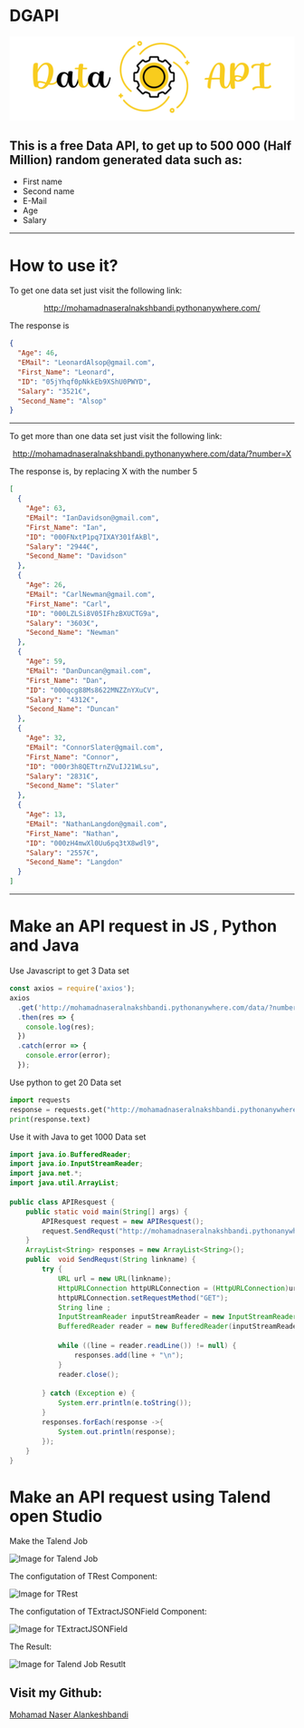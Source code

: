 # DGAPI
<img src="https://raw.githubusercontent.com/Mohmad-Naser-alnakeshbandi/DGAPI/master/Images/icon.png" alt="Icon for DGAPI">

## This is a free Data API, to get  up to 500 000 (Half Million) random generated data such as:

<ul>
<li> First name </li>
<li> Second name </li>
<li> E-Mail </li>
<li> Age </li>
<li> Salary </li>
</ul>
 
<hr>

# How to use it?
<p>To get one data set just visit the following link: </p>

<p align="center"><a href="http://mohamadnaseralnakshbandi.pythonanywhere.com/">http://mohamadnaseralnakshbandi.pythonanywhere.com/</a></p>

<p>The response is</p>

```` json
{
  "Age": 46,
  "EMail": "LeonardAlsop@gmail.com",
  "First_Name": "Leonard",
  "ID": "05jYhqf0pNkkEb9XShU0PWYD",
  "Salary": "3521€",
  "Second_Name": "Alsop"
}
````

<hr>
<p>To get more than one data set just visit the following link: </p>

 <p align="center"><a href="http://mohamadnaseralnakshbandi.pythonanywhere.com/data/?number=X">http://mohamadnaseralnakshbandi.pythonanywhere.com/data/?number=X</a></p>

<p>The response is, by replacing X with the number 5</p>

```` json
[
  {
    "Age": 63,
    "EMail": "IanDavidson@gmail.com",
    "First_Name": "Ian",
    "ID": "000FNxtP1pq7IXAY301fAkBl",
    "Salary": "2944€",
    "Second_Name": "Davidson"
  },
  {
    "Age": 26,
    "EMail": "CarlNewman@gmail.com",
    "First_Name": "Carl",
    "ID": "000LZLSi8V05IFhzBXUCTG9a",
    "Salary": "3603€",
    "Second_Name": "Newman"
  },
  {
    "Age": 59,
    "EMail": "DanDuncan@gmail.com",
    "First_Name": "Dan",
    "ID": "000qcg88Ms8622MNZZnYXuCV",
    "Salary": "4312€",
    "Second_Name": "Duncan"
  },
  {
    "Age": 32,
    "EMail": "ConnorSlater@gmail.com",
    "First_Name": "Connor",
    "ID": "000r3h8QETtrnZVuIJ21WLsu",
    "Salary": "2831€",
    "Second_Name": "Slater"
  },
  {
    "Age": 13,
    "EMail": "NathanLangdon@gmail.com",
    "First_Name": "Nathan",
    "ID": "000zH4mwXl0Uu6pq3tX8wdl9",
    "Salary": "2557€",
    "Second_Name": "Langdon"
  }
]
````
<hr>

# Make an API request in JS , Python and Java

<p> Use Javascript to get 3 Data set</p>

``` Javascript
const axios = require('axios');
axios
  .get('http://mohamadnaseralnakshbandi.pythonanywhere.com/data/?number=3')
  .then(res => {
    console.log(res);
  })
  .catch(error => {
    console.error(error);
  });
````

<p> Use python to get 20 Data set</p>

```` Python
import requests
response = requests.get("http://mohamadnaseralnakshbandi.pythonanywhere.com/data/?number=20")
print(response.text)
````
</hr>


<p> Use it with Java to get 1000 Data set</p>

```` Java
import java.io.BufferedReader;
import java.io.InputStreamReader;
import java.net.*;
import java.util.ArrayList;

public class APIResquest {
    public static void main(String[] args) {
        APIResquest request = new APIResquest();
        request.SendRequst("http://mohamadnaseralnakshbandi.pythonanywhere.com/data/?number=1000");
    }
    ArrayList<String> responses = new ArrayList<String>();
    public  void SendRequst(String linkname) {
        try {
            URL url = new URL(linkname);
            HttpURLConnection httpURLConnection = (HttpURLConnection)url.openConnection();
            httpURLConnection.setRequestMethod("GET");
            String line ;
            InputStreamReader inputStreamReader = new InputStreamReader(httpURLConnection.getInputStream());
            BufferedReader reader = new BufferedReader(inputStreamReader);

            while ((line = reader.readLine()) != null) {
                responses.add(line + "\n");
            }
            reader.close();

        } catch (Exception e) {
            System.err.println(e.toString());
        }
        responses.forEach(response ->{
            System.out.println(response);
        });
    }
}
````
</hr>

# Make an API request using Talend open Studio

<p> Make the Talend Job</p>

<img src="https://raw.githubusercontent.com/Mohmad-Naser-alnakeshbandi/DGAPI/master/Images/Talend.PNG" alt="Image for Talend Job">

<p> The configutation of TRest Component: </p>

<img src="https://raw.githubusercontent.com/Mohmad-Naser-alnakeshbandi/DGAPI/master/Images/TRest.PNG" alt="Image for TRest">

<p> The configutation of TExtractJSONField Component:</p>

<img src="https://raw.githubusercontent.com/Mohmad-Naser-alnakeshbandi/DGAPI/master/Images/TExtractJSONField.PNG" alt="Image for TExtractJSONField">

<p> The Result:</p>

<img src="https://raw.githubusercontent.com/Mohmad-Naser-alnakeshbandi/DGAPI/master/Images/Console.PNG" alt="Image for Talend Job Resutlt">

</hr>

## Visit my Github: 
<a href="https://www.github.com/Mohmad-Naser-alnakeshbandi" target="_blank" rel="noreferrer">Mohamad Naser Alankeshbandi </a>
